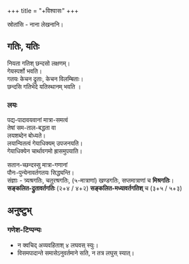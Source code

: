 +++
title = "+विश्वासः"
+++

स्रोतांसि - नाना लेखनानि। 

## गतिः, यतिः
नियता गतिश् छन्दसो लक्षणम्।  
गेयस्पर्शो भवति।  
गतयः केचन द्रुताः, केचन विलम्बिताः।  
छन्दसि गतिभेदे यतिस्थानम् भवति । 

### लयः
पद्य-पादावयवानां मात्रा-समत्वं  
तेषां सम-ताल-बद्धता वा  
लयशब्देन बोध्यते।  
लयान्वितत्वं गेयाधिक्यम् उपजनयति।  
गेयाधिक्येन चार्थावगमो ह्रासमुपयाति।

सतान-च्छन्दस्सु मात्रा-गणानां  
पौनः-पुन्येनावर्तगतयः सिद्ध्यन्ति।  
संज्ञाः - त्र्यश्रगतिः, चतुरश्रगतिः, (५-मात्राणां) खण्डगतिः, सप्तमात्राणां च **मिश्रगतिः**।  
**सङ्कलित-द्रुतावर्तगतिः** (२+४ / ४+२) **सङ्कलित-मध्यावर्तगतिश्** च (३+५ / ५+३)

## अनुष्टुभ्
### गणेश-टिप्पन्यः
- न क्वचिद् अव्यवहिताश् ४ लघवस् स्युः।  
- विसमपादान्ते समासेऽनुवर्तमाने सति, न तत्र लघुस् स्यात्। 

